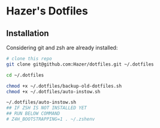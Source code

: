 # Hazer's Dotfiles

## Installation

Considering git and zsh are already installed:
```sh
# clone this repo
git clone git@github.com:Hazer/dotfiles.git ~/.dotfiles

cd ~/.dotfiles

chmod +x ~/.dotfiles/backup-old-dotfiles.sh
chmod +x ~/.dotfiles/auto-instow.sh

~/.dotfiles/auto-instow.sh
## IF ZSH IS NOT INSTALLED YET
## RUN BELOW COMMAND
# Z4H_BOOTSTRAPPING=1 . ~/.zshenv
```
